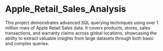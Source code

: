 # Apple_Retail_Sales_Analysis
This project demonstrates advanced SQL querying techniques using over 1 million rows of Apple Retail Sales data. It covers products, stores, sales transactions, and warranty claims across global locations, showcasing the ability to extract valuable insights from large datasets through both basic and complex queries.

